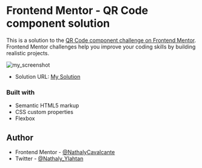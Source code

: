 # Frontend Mentor - QR Code component solution

This is a solution to the [QR Code component challenge on Frontend Mentor](https://www.frontendmentor.io/challenges/qr-code-component-iux_sIO_H). Frontend Mentor challenges help you improve your coding skills by building realistic projects. 


![my_screenshot](https://user-images.githubusercontent.com/100880176/188710678-935e32dc-8b16-4d0e-b58e-c3edd9df869b.jpg)


- Solution URL: [My Solution](https://nathalycavalcante.github.io/interactive_rating_component/)

### Built with

- Semantic HTML5 markup
- CSS custom properties
- Flexbox

## Author

- Frontend Mentor - [@NathalyCavalcante](https://www.frontendmentor.io/profile/NathalyCavalcante)
- Twitter - [@Nathaly_Ylahtan](https://www.twitter.com/Nathaly_Ylahtan)

